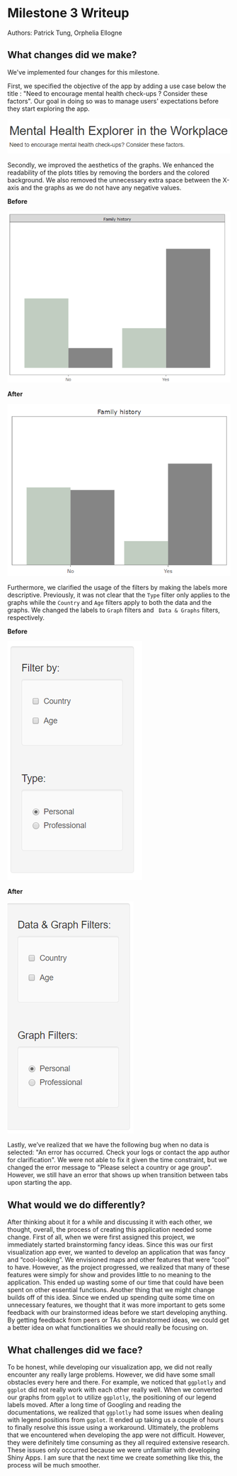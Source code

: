 # Milestone 3 Writeup

Authors: Patrick Tung, Orphelia Ellogne

## What changes did we make?

We've implemented four changes for this milestone.

First, we specified the objective of the app by adding a use case below the title : "Need to encourage mental health check-ups ? Consider these factors". Our goal in doing so was to manage users' expectations before they start exploring the app.

![](img/use_case.PNG)

Secondly, we improved the aesthetics of the graphs. We enhanced the readability of the plots titles by removing the borders and the colored background. We also removed the unnecessary extra space between the X-axis and the graphs as we do not have any negative values. 

**Before**

![Graphs Before](img/Plots-before.PNG)

**After**

![Graphs After](img/Plots-after.PNG)

Furthermore, we clarified the usage of the filters by making the labels more descriptive. Previously, it was not clear that the `Type` filter only applies to the graphs while the `Country` and `Age` filters apply to both the data and the graphs.  We changed the labels to `Graph` filters and ` Data & Graphs` filters, respectively. 

**Before**

![Filters Before](img/Filters-before.PNG)

**After**

![Filters After](img/Filters-after.PNG)

Lastly, we’ve realized that we have the following bug when no data is selected: "An error has occurred. Check your logs or contact the app author for clarification". We were not able to fix it given the time constraint, but we changed the error message to "Please select a country or age group". However, we still have an error that shows up when transition between tabs upon starting the app.

## What would we do differently?

After thinking about it for a while and discussing it with each other, we thought, overall, the process of creating this application needed some change. First of all, when we were first assigned this project, we immediately started brainstorming fancy ideas. Since this was our first visualization app ever, we wanted to develop an application that was fancy and “cool-looking”. We envisioned maps and other features that were “cool” to have. However, as the project progressed, we realized that many of these features were simply for show and provides little to no meaning to the application. This ended up wasting some of our time that could have been spent on other essential functions. Another thing that we might change builds off of this idea. Since we ended up spending quite some time on unnecessary features, we thought that it was more important to gets some feedback with our brainstormed ideas before we start developing anything. By getting feedback from peers or TAs on brainstormed ideas, we could get a better idea on what functionalities we should really be focusing on.


## What challenges did we face?

To be honest, while developing our visualization app, we did not really encounter any really large problems. However, we did have some small obstacles every here and there. For example, we noticed that `ggplotly` and `ggplot` did not really work with each other really well. When we converted our graphs from `ggplot` to utilize `ggplotly`, the positioning of our legend labels moved. After a long time of Googling and reading the documentations, we realized that `ggplotly` had some issues when dealing with legend positions from `ggplot`. It ended up taking us a couple of hours to finally resolve this issue using a workaround. Ultimately, the problems that we encountered when developing the app were not difficult. However, they were definitely time consuming as they all required extensive research. These issues only occurred because we were unfamiliar with developing Shiny Apps. I am sure that the next time we create something like this, the process will be much smoother.
